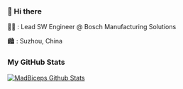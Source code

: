 ### :wave: Hi there 

:office_worker: : Lead SW Engineer @ Bosch Manufacturing Solutions

:cityscape: : Suzhou, China

### My GitHub Stats

[![MadBiceps Github Stats](https://github-readme-stats.vercel.app/api?username=MadBiceps&count_private=true&theme=default&show_icons=true)](https://github.com/MadBiceps)
